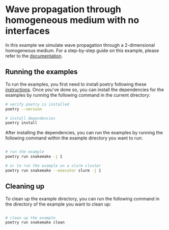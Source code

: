 # Wave propagation through homogeneous medium with no interfaces

In this example we simulate wave propagation through a 2-dimensional homogeneous medium. For a step-by-step guide on this example, please refer to the [documentation](https://specfem2d-kokkos.readthedocs.io/en/latest/cookbooks/dim2/homogeneous-medium/index.html).

## Running the examples

To run the examples, you first need to install poetry following these [instructions](https://python-poetry.org/docs/#installation). Once you've done so, you can install the dependencies for the examples by running the following command in the current directory:

```bash
# verify poetry is installed
poetry --version

# install dependencies
poetry install

```

After installing the dependencies, you can run the examples by running the following command within the example directory you want to run:

```bash

# run the example
poetry run snakemake -j 1

# or to run the example on a slurm cluster
poetry run snakemake --executor slurm -j 1

```

## Cleaning up

To clean up the example directory, you can run the following command in the directory of the example you want to clean up:

```bash

# clean up the example
poetry run snakemake clean

```
